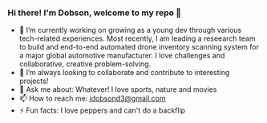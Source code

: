 ### Hi there! I'm Dobson, welcome to my repo 👋

- 🔭 I’m currently working on growing as a young dev through various tech-related experiences. Most recently, I am leading a reseearch team to build and end-to-end automated drone inventory scanning system for a major global automotive manufacturer. I love challenges and collaborative, creative problem-solving.
- 👯 I’m always looking to collaborate and contribute to interesting projects!
- 💬 Ask me about: Whatever! I love sports, nature and movies
- 📫 How to reach me: jdobsond3@gmail.com
- ⚡ Fun facts: I love peppers and can't do a backflip
